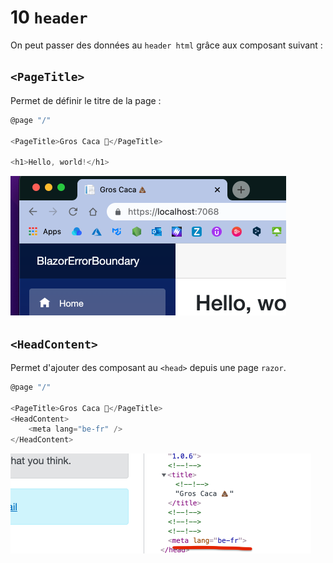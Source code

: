 # 10 `header`

On peut passer des données au `header html` grâce aux composant suivant :

## `<PageTitle>`

Permet de définir le titre de la page :

```cs
@page "/"

<PageTitle>Gros Caca 💩</PageTitle>

<h1>Hello, world!</h1>
```

<img src="assets/title-setter-gos-caca.png" alt="title-setter-gos-caca" style="zoom:50%;" />



## `<HeadContent>`

Permet d'ajouter des composant au `<head>` depuis une page `razor`.

```cs
@page "/"

<PageTitle>Gros Caca 💩</PageTitle>
<HeadContent>
    <meta lang="be-fr" />
</HeadContent>
```

<img src="assets/adding-head-content-meta-for-exemple.png" alt="adding-head-content-meta-for-exemple" style="zoom:50%;" />



